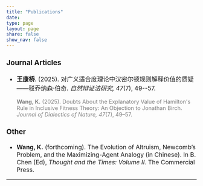 ```yaml
---
title: "Publications"
date: 
type: page
layout: page
share: false
show_nav: false
---
```


<div style="font-size: 16px;">

### Journal Articles

- **王康桥**. (2025). 对广义适合度理论中汉密尔顿规则解释价值的质疑——驳乔纳森·伯奇. _自然辩证法研究, 47_(7), 49--57.

  <span style="color:gray; font-size:90%">
  <strong>Wang, K.</strong> (2025). Doubts About the Explanatory Value of Hamilton's Rule in Inclusive Fitness Theory: An Objection to Jonathan Birch. <em>Journal of Dialectics of Nature, 47</em>(7), 49–57.
  </span>


### Other

- **Wang, K.** (forthcoming). The Evolution of Altruism, Newcomb’s Problem, and the Maximizing-Agent Analogy (in Chinese). In B. Chen (Ed), _Thought and the Times: Volume II_. The Commercial Press.

</div>

---
